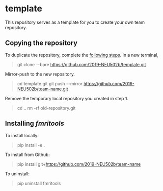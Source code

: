 # template
This repository serves as a template for you to create your own team repository.

## Copying the repository
To duplicate the repository, complete the [following steps](https://help.github.com/articles/duplicating-a-repository/). In a new terminal,

> git clone --bare https://github.com/2019-NEU502b/template.git

Mirror-push to the new repository.

> cd template.git
> git push --mirror https://github.com/2019-NEU502b/team-name.git

Remove the temporary local repository you created in step 1.

> cd ..
> rm -rf old-repository.git

## Installing *fmritools*

To install locally:

> pip install -e .

To install from Github:

> pip install git+https://github.com/2019-NEU502b/team-name

To uninstall:

> pip uninstall fmritools
